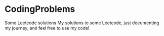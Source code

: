# CodingProblems
Some Leetcode solutions
My solutions to some Leetcode, just documenting my journey, and feel free to use my code!
